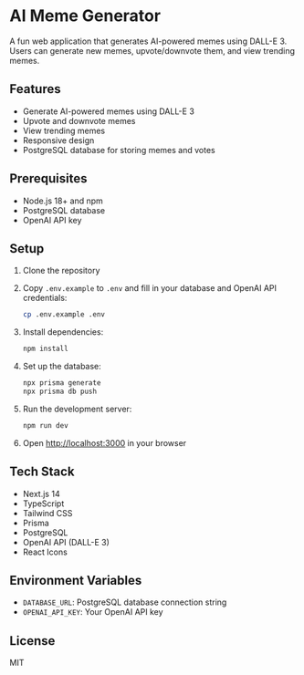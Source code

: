 # AI Meme Generator

A fun web application that generates AI-powered memes using DALL-E 3. Users can generate new memes, upvote/downvote them, and view trending memes.

## Features

- Generate AI-powered memes using DALL-E 3
- Upvote and downvote memes
- View trending memes
- Responsive design
- PostgreSQL database for storing memes and votes

## Prerequisites

- Node.js 18+ and npm
- PostgreSQL database
- OpenAI API key

## Setup

1. Clone the repository
2. Copy `.env.example` to `.env` and fill in your database and OpenAI API credentials:

   ```bash
   cp .env.example .env
   ```

3. Install dependencies:

   ```bash
   npm install
   ```

4. Set up the database:

   ```bash
   npx prisma generate
   npx prisma db push
   ```

5. Run the development server:

   ```bash
   npm run dev
   ```

6. Open [http://localhost:3000](http://localhost:3000) in your browser

## Tech Stack

- Next.js 14
- TypeScript
- Tailwind CSS
- Prisma
- PostgreSQL
- OpenAI API (DALL-E 3)
- React Icons

## Environment Variables

- `DATABASE_URL`: PostgreSQL database connection string
- `OPENAI_API_KEY`: Your OpenAI API key

## License

MIT
